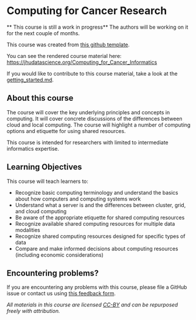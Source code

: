 # Computing for Cancer Research

** This course is still a work in progress** The authors will be working on it for the next couple of months.


This course was created from [this github template](https://github.com/jhudsl/DaSL_Course_Template_Bookdown).

You can see the rendered course material here:  https://jhudatascience.org/Computing_for_Cancer_Informatics

If you would like to contribute to this course material, take a look at the [getting_started.md](./getting_started.md).

## About this course

The course will cover the key underlying principles and concepts in computing. It will cover concrete discussions of the differences between cloud and local computing. The course will highlight a number of computing options and etiquette for using shared resources. 

This course is intended for researchers with limited to intermediate informatics expertise. 

## Learning Objectives

This course will teach learners to:  

- Recognize basic computing terminology and understand the basics about how computers and computing systems work
- Understand what a server is and the differences between cluster, grid, and cloud computing
- Be aware of the appropriate etiquette for shared computing resources
- Recognize available shared computing resources for multiple data modalities
- Recognize shared computing resources designed for specific types of data
- Compare and make informed decisions about computing resources (including economic considerations)


## Encountering problems?

If you are encountering any problems with this course, please file a GitHub issue or contact us using [this feedback form](https://docs.google.com/forms/d/e/1FAIpQLSeYwgP9ZKGRCCkLV2vnMZy9ZLSqXZTUKTFKDVYEy95aXzw2Bg/viewform).

_All materials in this course are licensed [CC-BY](https://tldrlegal.com/license/creative-commons-attribution-(cc)) and can be repurposed freely with attribution._
